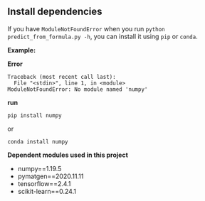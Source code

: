 ## Install dependencies

If you have `ModuleNotFoundError` when you run `python predict_from_formula.py -h`, you can install it using `pip` or `conda`.

**Example:**

**Error**
```
Traceback (most recent call last):
  File "<stdin>", line 1, in <module>
ModuleNotFoundError: No module named 'numpy'
```

**run**
```
pip install numpy
```

or

```
conda install numpy
```

**Dependent modules used in this project**

* numpy==1.19.5
* pymatgen==2020.11.11
* tensorflow==2.4.1
* scikit-learn==0.24.1
